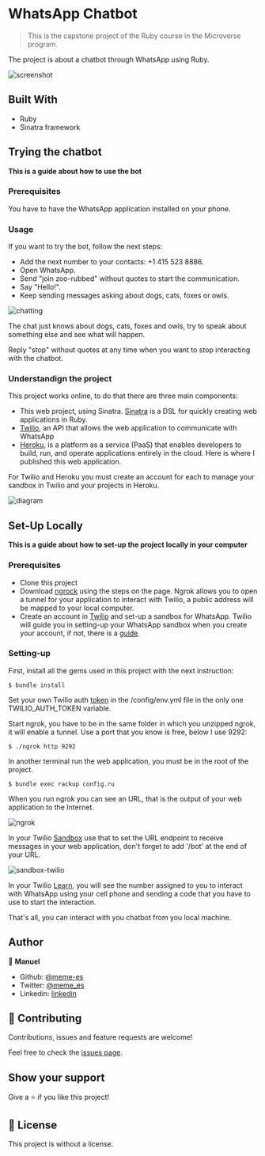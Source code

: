 # WhatsApp Chatbot

> This is the capstone project of the Ruby course in the Microverse program.

The project is about a chatbot through WhatsApp using Ruby.

![screenshot](./images/20200413-214047.png)

## Built With

- Ruby
- Sinatra framework

## Trying the chatbot

**This is a guide about how to use the bot**

### Prerequisites

You have to have the WhatsApp application installed on your phone.

### Usage

If you want to try the bot, follow the next steps:

- Add the next number to your contacts: +1 415 523 8886.
- Open WhatsApp.
- Send "join zoo-rubbed" without quotes to start the communication.
- Say "Hello!".
- Keep sending messages asking about dogs, cats, foxes or owls.

![chatting](./images/20200413-220734.png)

The chat just knows about dogs, cats, foxes and owls, try to speak about something else and see what will happen.

Reply "stop" without quotes at any time when you want to stop interacting with the chatbot.

### Understandign the project

This project works online, to do that there are three main components:

* This web project, using Sinatra. [Sinatra](http://sinatrarb.com/) is a DSL for quickly creating web applications in Ruby.
* [Twilio](https://www.twilio.com/), an API that allows the web application to communicate with WhatsApp
* [Heroku](https://www.heroku.com/), is a platform as a service (PaaS) that enables developers to build, run, and operate applications entirely in the cloud. Here is where I published this web application.

For Twilio and Heroku you must create an account for each to manage your sandbox in Twilio and your projects in Heroku.

![diagram](./images/diagram.png)

## Set-Up Locally

**This is a guide about how to set-up the project locally in your computer**

### Prerequisites

- Clone this project
- Download [ngrock](https://ngrok.com/download) using the steps on the page. Ngrok allows you to open a tunnel for your application to interact with Twilio, a public address will be mapped to your local computer.
- Create an account in [Twilio](https://www.twilio.com/) and set-up a sandbox for WhatsApp. Twilio will guide you in setting-up your WhatsApp sandbox when you create your account, if not, there is a [guide](https://www.twilio.com/whatsapp).

### Setting-up

First, install all the gems used in this project with the next instruction:

```
$ bundle install
```

Set your own Twilio auth [token](https://www.twilio.com/console) in the /config/env.yml file in the only one TWILIO_AUTH_TOKEN variable.

Start ngrok, you have to be in the same folder in which you unzipped ngrok, it will enable a tunnel. Use a port that you know is free, below I use 9292:

```
$ ./ngrok http 9292
```

In another terminal run the web application, you must be in the root of the project.

```
$ bundle exec rackup config.ru
```

When you run ngrok you can see an URL, that is the output of your web application to the Internet.

![ngrok](./images/ngrok.png)

In your Twilio [Sandbox](https://www.twilio.com/console/sms/whatsapp/sandbox) use that to set the URL endpoint to receive messages in your web application, don't forget to add '/bot' at the end of your URL.

![sandbox-twilio](./images/sandbox-twilio.png)

In your Twilio [Learn](https://www.twilio.com/console/sms/whatsapp/learn), you will see the number assigned to you to interact with WhatsApp using your cell phone and sending a code that you have to use to start the interaction.

That's all, you can interact with you chatbot from you local machine.

## Author

👤 **Manuel**

- Github: [@meme-es](https://github.com/meme-es)
- Twitter: [@meme_es](https://twitter.com/meme_es)
- Linkedin: [linkedin](https://www.linkedin.com/in/manuel-elias-b289a638/)

## 🤝 Contributing

Contributions, issues and feature requests are welcome!

Feel free to check the [issues page](https://github.com/meme-es/whatsapp-bot/issues).

## Show your support

Give a ⭐️ if you like this project!

## 📝 License

This project is without a license.
